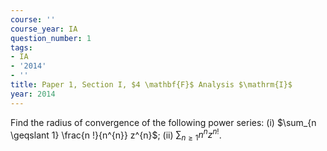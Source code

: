 ```yaml
---
course: ''
course_year: IA
question_number: 1
tags:
- IA
- '2014'
- ''
title: Paper 1, Section I, $4 \mathbf{F}$ Analysis $\mathrm{I}$
year: 2014
---
```




Find the radius of convergence of the following power series:
(i) $\sum_{n \geqslant 1} \frac{n !}{n^{n}} z^{n}$;
(ii) $\sum_{n \geqslant 1} n^{n} z^{n !}$.